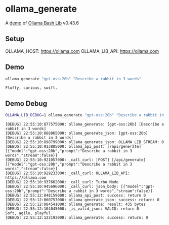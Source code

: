 # ollama_generate

A [demo](../README.md#demos) of [Ollama Bash Lib](https://github.com/attogram/ollama-bash-lib) v0.43.6

## Setup

OLLAMA_HOST: https://ollama.com
OLLAMA_LIB_API: https://ollama.com


## Demo

```bash
ollama_generate "gpt-oss:20b" "Describe a rabbit in 3 words"
```
```
Fluffy, curious, swift.
```

## Demo Debug

```bash
OLLAMA_LIB_DEBUG=1 ollama_generate "gpt-oss:20b" "Describe a rabbit in 3 words"
```
```
[DEBUG] 22:55:10:877575000: ollama_generate: [gpt-oss:20b] [Describe a rabbit in 3 words]
[DEBUG] 22:55:10:888865000: ollama_generate_json: [gpt-oss:20b] [Describe a rabbit in 3 words]
[DEBUG] 22:55:10:898799000: ollama_generate_json: OLLAMA_LIB_STREAM: 0
[DEBUG] 22:55:10:913885000: ollama_api_post: [/api/generate] [{"model":"gpt-oss:20b","prompt":"Describe a rabbit in 3 words","stream":false}]
[DEBUG] 22:55:10:921057000: _call_curl: [POST] [/api/generate] [{"model":"gpt-oss:20b","prompt":"Describe a rabbit in 3 words","stream":false}]
[DEBUG] 22:55:10:929233000: _call_curl: OLLAMA_LIB_API: https://ollama.com
[DEBUG] 22:55:10:937662000: _call_curl: Turbo Mode
[DEBUG] 22:55:10:945696000: _call_curl: json_body: [{"model":"gpt-oss:20b","prompt":"Describe a rabbit in 3 words","stream":false}]
[DEBUG] 22:55:12:048159000: ollama_api_post: success: return 0
[DEBUG] 22:55:12:060757000: ollama_generate_json: success: return: 0
[DEBUG] 22:55:12:084541000: ollama_generate: result: 435 bytes
[DEBUG] 22:55:12:104045000: _is_valid_json: VALID: return 0
Soft, agile, playful.
[DEBUG] 22:55:12:123193000: ollama_generate: success: return: 0
```
